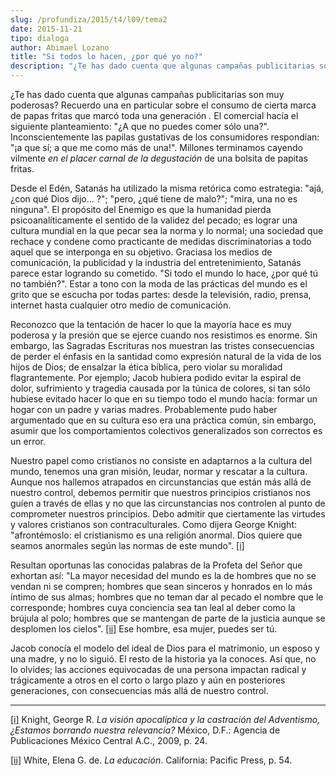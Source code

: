 ```yaml
---
slug: /profundiza/2015/t4/l09/tema2
date: 2015-11-21
tipo: dialoga
author: Abimael Lozano
title: "Si todos lo hacen, ¿por qué yo no?"
description: "¿Te has dado cuenta que algunas campañas publicitarias son muy poderosas?  Recuerdo una en particular sobre el consumo de cierta marca de papas fritas que  marcó toda una generación. El comercial hacía el siguiente planteamiento: “¿A  que no puedes comer sólo una?”."
---
```


¿Te has dado cuenta que algunas campañas publicitarias son muy poderosas? Recuerdo una en particular sobre el consumo de cierta marca de papas fritas que marcó toda una generación _._ El comercial hacía el siguiente planteamiento: "¿A que no puedes comer sólo una?". Inconscientemente las papilas gustativas de los consumidores respondían: "¡a que sí; a que me como más de una!". Millones terminamos cayendo vilmente _en el placer carnal_ _de la degustación_ de una bolsita de papitas fritas.

Desde el Edén, Satanás ha utilizado la misma retórica como estrategia: "ajá, ¿con qué Dios dijo... ?"; "pero, ¿qué tiene de malo?"; "mira, una no es ninguna". El propósito del Enemigo es que la humanidad pierda psicoanalíticamente el sentido de la validez del pecado; es lograr una cultura mundial en la que pecar sea la norma y lo normal; una sociedad que rechace y condene como practicante de medidas discriminatorias a todo aquel que se interponga en su objetivo. Graciasa los medios de comunicación, la publicidad y la industria del entretenimiento, Satanás parece estar logrando su cometido. "Si todo el mundo lo hace, ¿por qué tú no también?". Estar a tono con la moda de las prácticas del mundo es el grito que se escucha por todas partes: desde la televisión, radio, prensa, internet hasta cualquier otro medio de comunicación.

Reconozco que la tentación de hacer lo que la mayoría hace es muy poderosa y la presión que se ejerce cuando nos resistimos es enorme. Sin embargo, las Sagradas Escrituras nos muestran las tristes consecuencias de perder el énfasis en la santidad como expresión natural de la vida de los hijos de Dios; de ensalzar la ética bíblica, pero violar su moralidad flagrantemente. Por ejemplo; Jacob hubiera podido evitar la espiral de dolor, sufrimiento y tragedia causada por la túnica de colores, si tan sólo hubiese evitado hacer lo que en su tiempo todo el mundo hacía: formar un hogar con un padre y varias madres. Probablemente pudo haber argumentado que en su cultura eso era una práctica común, sin embargo, asumir que los comportamientos colectivos generalizados son correctos es un error.

Nuestro papel como cristianos no consiste en adaptarnos a la cultura del mundo, tenemos una gran misión, leudar, normar y rescatar a la cultura. Aunque nos hallemos atrapados en circunstancias que están más allá de nuestro control, debemos permitir que nuestros principios cristianos nos guíen a través de ellas y no que las circunstancias nos controlen al punto de comprometer nuestros principios. Debo admitir que ciertamente las virtudes y valores cristianos son contraculturales. Como dijera George Knight: "afrontémoslo: el cristianismo es una religión anormal. Dios quiere que seamos anormales según las normas de este mundo". [[i]](#_edn1 "")

Resultan oportunas las conocidas palabras de la Profeta del Señor que exhortan así: "La mayor necesidad del mundo es la de hombres que no se vendan ni se compren; hombres que sean sinceros y honrados en lo más íntimo de sus almas; hombres que no teman dar al pecado el nombre que le corresponde; hombres cuya conciencia sea tan leal al deber como la brújula al polo; hombres que se mantengan de parte de la justicia aunque se desplomen los cielos". [[ii]](#_edn2 "") Ese hombre, esa mujer, puedes ser tú.

Jacob conocía el modelo del ideal de Dios para el matrimonio, un esposo y una madre, y no lo siguió. El resto de la historia ya la conoces. Así que, no lo olvides; las acciones equivocadas de una persona impactan radical y trágicamente a otros en el corto o largo plazo y aún en posteriores generaciones, con consecuencias más allá de nuestro control.

* * *

[[i]](#_ednref1 "") Knight, George R. _La visión apocalíptica y la castración del Adventismo, ¿Estamos borrando nuestra relevancia?_ México, D.F.: Agencia de Publicaciones México Central A.C., 2009, p. 24.

[[ii]](#_ednref2 "") White, Elena G. de. _La educación_. California: Pacific Press, p. 54.
